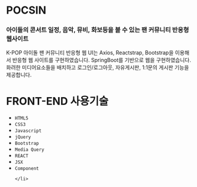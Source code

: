 <h1>POCSIN</h1>
<h3>아이돌의 콘서트 일정, 음악, 뮤비, 화보등을 볼 수 있는 팬 커뮤니티 반응형 웹사이트</h3>
<p>K-POP 아이돌 팬 커뮤니티 반응형 웹 UI는 Axios, Reactstrap, Bootstrap을 이용해서 반응형 웹 사이트를 구현하였습니다. SpringBoot를 기반으로 웹을 구현하였습니다. 화려한 미디어요소들을 배치하고 로그인/로그아웃, 자유게시판, 1:1문의 게시판 기능을 제공합니다.</p>
<h1>FRONT-END 사용기술</h1>
<ul class="stack">
	<li>
		<code>HTML5</code>
	</li>
	<li>
		<code>CSS3</code>
	</li>
	<li>
		<code>Javascript</code>
	</li>
  	<li>
		<code>jQuery</code>
	</li>
	<li>
		<code>Bootstrap</code>
	</li>
	<li>
		<code>Media Query</code>
  	</li>	
	<li>
		<code>REACT</code>
	</li>	
	<li>
		<code>JSX</code>
	</li>	
	<li>
		<code>Component</code>
  	</li>	
		
	</li>
</ul>
